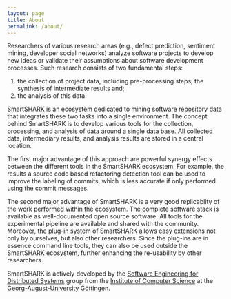 ```yaml
---
layout: page
title: About
permalink: /about/
---
```


Researchers of various research areas (e.g., defect prediction, sentiment mining, developer social networks) analyze software projects to develop new ideas or validate their assumptions about software development processes. Such research consists of two fundamental steps: 
 
1. the collection of project data, including pre-processing steps, the synthesis of intermediate results and; 
2. the analysis of this data. 

SmartSHARK is an ecosystem dedicated to mining software repository data that integrates these two tasks into a single environment. The concept behind SmartSHARK is to develop various tools for the collection, processing, and analysis of data around a single data base. All collected data, intermediary results, and analysis results are stored in a central location. 

The first major advantage of this approach are powerful synergy effects between the different tools in the SmartSHARK ecosystem. For example, the results a source code based refactoring detection tool can be used to improve the labeling of commits, which is less accurate if only performed using the commit messages. 

The second major advantage of SmartSHARK is a very good replicablity of the work performed within the ecosystem. The complete software stack is available as well-documented open source software. All tools for the experimental pipeline are available and shared with the community. Moreover, the plug-in system of SmartSHARK allows easy extensions not only by ourselves, but also other researchers. Since the plug-ins are in essence command line tools, they can also be used outside the SmartSHARK ecosystem, further enhancing the re-usability by other researchers.  

SmartSHARK is actively developed by the [Software Engineering for Distributed Systems](https://www.swe.informatik.uni-goettingen.de/) group from the [Institute of Computer Science](http://www.uni-goettingen.de/en/138524.html) at the [Georg-August-University Göttingen](https://www.uni-goettingen.de/). 
